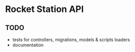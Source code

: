 # Rocket Station API

## TODO

- tests for controllers, migrations, models & scripts loaders
- documentation